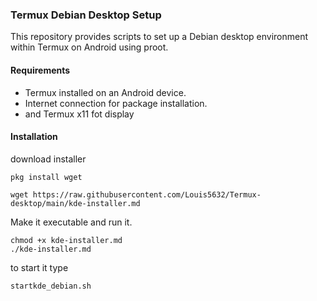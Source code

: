 ### Termux Debian Desktop Setup

This repository provides scripts to set up a Debian desktop environment within Termux on Android using proot.

#### Requirements

- Termux installed on an Android device.
- Internet connection for package installation.
- and Termux x11 fot display 


#### Installation

download installer
```
pkg install wget
```
```
wget https://raw.githubusercontent.com/Louis5632/Termux-desktop/main/kde-installer.md
```

Make it executable and run it.

```
chmod +x kde-installer.md
./kde-installer.md
```
to start it type 
```
startkde_debian.sh
```



